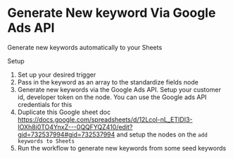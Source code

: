 # Generate New keyword Via Google Ads API

Generate new keywords automatically to your Sheets

Setup

1. Set up your desired trigger
2. Pass in the keyword as an array to the standardize fields node
3. Generate new keywords via the Google Ads API. Setup your customer id, developer token on the node. You can use the Google ads API credentials for this
4. Duplicate this Google sheet doc https://docs.google.com/spreadsheets/d/12Lcol-nL_ETIDI3-IOXh8i0TO4YnxZ---0QQFYQZ410/edit?gid=732537994#gid=732537994 and setup the nodes on the `add keywords to Sheets` 
5. Run the workflow to generate new keywords from some seed keywords
